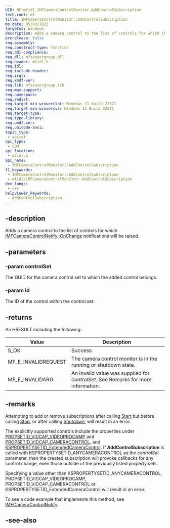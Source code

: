 ```yaml
---
UID: NF:mfidl.IMFCameraControlMonitor.AddControlSubscription
tech.root: mf
title: IMFCameraControlMonitor::AddControlSubscription
ms.date: 05/03/2022
targetos: Windows
description: Adds a camera control to the list of controls for which IMFCameraControlNotify::OnChange notifications will be raised.
prerelease: false
req.assembly: 
req.construct-type: function
req.ddi-compliance: 
req.dll: mfsensorgroup.dll
req.header: mfidl.h
req.idl: 
req.include-header: 
req.irql: 
req.kmdf-ver: 
req.lib: mfsensorgroup.lib
req.max-support: 
req.namespace: 
req.redist: 
req.target-min-winverclnt: Windows 11 Build 22621
req.target-min-winversvr: Windows 11 Build 22621
req.target-type: 
req.type-library: 
req.umdf-ver: 
req.unicode-ansi: 
topic_type:
 - apiref
api_type:
 - COM
api_location:
 - mfidl.h
api_name:
 - IMFCameraControlMonitor::AddControlSubscription
f1_keywords:
 - IMFCameraControlMonitor::AddControlSubscription
 - mfidl/IMFCameraControlMonitor::AddControlSubscription
dev_langs:
 - c++
helpviewer_keywords:
 - AddControlSubscription
---
```


## -description

Adds a camera control to the list of controls for which [IMFCameraControlNotify::OnChange](nf-mfidl-imfcameracontrolnotify-onchange.md) notifications will be raised.

## -parameters

### -param controlSet

The GUID for the camera control set to which the added control belongs.

### -param id

The ID of the control within the control set.

## -returns

An HRESULT including the following:


| Value | Description |
|-------|-------------|
| S_OK  | Success     |
| MF_E_INVALIDREQUEST | The camera control monitor is in the running or shutdown state. |
| MF_E_INVALIDARG | An invalid value was supplied for *controlSet*. See Remarks for more information. |

## -remarks

Attempting to add or remove subscriptions after calling [Start](nf-mfidl-imfcameracontrolmonitor-start.md) but before calling [Stop](nf-mfidl-imfcameracontrolmonitor-stop.md), or after calling [Shutdown](nf-mfidl-imfcameracontrolmonitor-shutdown.md), will result in an error.

The explicitly supported controls include the properties under [PROPSETID_VIDCAP_VIDEOPROCAMP](/windows-hardware/drivers/stream/propsetid-vidcap-videoprocamp) and [PROPSETID_VIDCAP_CAMERACONTROL](/windows-hardware/drivers/stream/propsetid-vidcap-videoprocamp), and [KSPROPERTYSETID_ExtendedCameraControl](/windows-hardware/drivers/stream/kspropertysetid-extendedcameracontrol). If **AddControlSubscription** is called with KSPROPERTYSETID_ANYCAMERACONTROL as the *controlSet* parameter, then the created subscription will provoke callbacks for any control change, even those outside of the previously listed property sets. 

Specifying a value other than KSPROPERTYSETID_ANYCAMERACONTROL, PROPSETID_VIDCAP_VIDEOPROCAMP, 
PROPSETID_VIDCAP_CAMERACONTROL or KSPROPERTYSETID_ExtendedCameraControl will result in an error.

To see a code example that implements this method, see [IMFCameraControlNotify](nn-mfidl-imfcameracontrolnotify.md).

## -see-also

